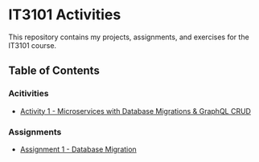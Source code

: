 # IT3101 Activities  

This repository contains my projects, assignments, and exercises for the IT3101 course.  

## Table of Contents  

### Acitivities

- [Activity 1 - Microservices with Database Migrations & GraphQL CRUD](https://github.com/WhiteBeardddd/IT-3101-Activities/tree/main/Activities/Activity_01)  

### Assignments

- [Assignment 1 - Database Migration](#https://github.com/WhiteBeardddd/IT-3101-Activities/tree/main/Assignments/Assignment_01)  

